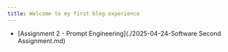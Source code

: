 ```yaml
---
title: Welcome to my first blog experience
---
```

- [Assignment 2 - Prompt Engineering](./2025-04-24-Software Second Assignment.md)
